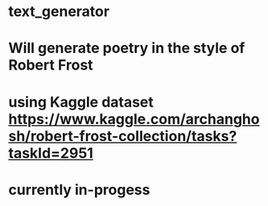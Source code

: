 # text_generator
# Will generate poetry in the style of Robert Frost
# using Kaggle dataset https://www.kaggle.com/archanghosh/robert-frost-collection/tasks?taskId=2951

# currently in-progess
